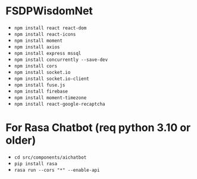 # FSDPWisdomNet

- `npm install react react-dom`
- `npm install react-icons`
- `npm install moment`
- `npm install axios`
- `npm install express mssql`
- `npm install concurrently --save-dev`
- `npm install cors`
- `npm install socket.io`
- `npm install socket.io-client`
- `npm install fuse.js`
- `npm install firebase`
- `npm install moment-timezone`
- `npm install react-google-recaptcha`


# For Rasa Chatbot (req python 3.10 or older)
- `cd src/components/aichatbot`
- `pip install rasa`
- `rasa run --cors "*" --enable-api`


